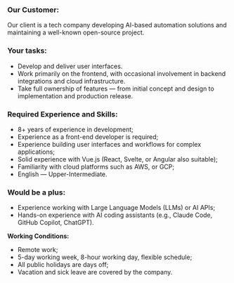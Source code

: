 ### Our Customer:

Our client is a tech company developing AI-based automation solutions and
maintaining a well-known open-source project.

### Your tasks:

  * Develop and deliver user interfaces.
  * Work primarily on the frontend, with occasional involvement in backend integrations and cloud infrastructure.
  * Take full ownership of features — from initial concept and design to implementation and production release.

### Required Experience and Skills:

  * 8+ years of experience in development;
  * Experience as a front-end developer is required;
  * Experience building user interfaces and workflows for complex applications;
  * Solid experience with Vue.js (React, Svelte, or Angular also suitable);
  * Familiarity with cloud platforms such as AWS, or GCP;
  * English — Upper-Intermediate.

### Would be a plus:

  * Experience working with Large Language Models (LLMs) or AI APIs;
  * Hands-on experience with AI coding assistants (e.g., Claude Code, GitHub Copilot, ChatGPT).

**Working Conditions:**

  * Remote work;
  * 5-day working week, 8-hour working day, flexible schedule;
  * All public holidays are days off;
  * Vacation and sick leave are covered by the company.